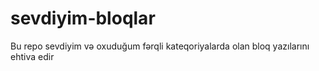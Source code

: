 # sevdiyim-bloqlar
Bu repo sevdiyim və oxuduğum fərqli kateqoriyalarda olan bloq yazılarını ehtiva edir
